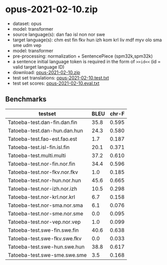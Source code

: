 # opus-2021-02-10.zip

* dataset: opus
* model: transformer
* source language(s): dan fao isl non nor swe
* target language(s): chm est fin fkv hun izh kom krl liv mdf myv olo sma sme udm vep
* model: transformer
* pre-processing: normalization + SentencePiece (spm32k,spm32k)
* a sentence initial language token is required in the form of `>>id<<` (id = valid target language ID)
* download: [opus-2021-02-10.zip](https://object.pouta.csc.fi/Tatoeba-MT-models/gmq-fiu/opus-2021-02-10.zip)
* test set translations: [opus-2021-02-10.test.txt](https://object.pouta.csc.fi/Tatoeba-MT-models/gmq-fiu/opus-2021-02-10.test.txt)
* test set scores: [opus-2021-02-10.eval.txt](https://object.pouta.csc.fi/Tatoeba-MT-models/gmq-fiu/opus-2021-02-10.eval.txt)

## Benchmarks

| testset               | BLEU  | chr-F |
|-----------------------|-------|-------|
| Tatoeba-test.dan-fin.dan.fin 	| 35.8 	| 0.595 |
| Tatoeba-test.dan-hun.dan.hun 	| 24.3 	| 0.580 |
| Tatoeba-test.fao-est.fao.est 	| 1.7 	| 0.187 |
| Tatoeba-test.isl-fin.isl.fin 	| 20.1 	| 0.371 |
| Tatoeba-test.multi.multi 	| 37.2 	| 0.610 |
| Tatoeba-test.nor-fin.nor.fin 	| 34.4 	| 0.596 |
| Tatoeba-test.nor-fkv.nor.fkv 	| 1.0 	| 0.185 |
| Tatoeba-test.nor-hun.nor.hun 	| 45.6 	| 0.665 |
| Tatoeba-test.nor-izh.nor.izh 	| 10.5 	| 0.298 |
| Tatoeba-test.nor-krl.nor.krl 	| 6.7 	| 0.158 |
| Tatoeba-test.nor-sma.nor.sma 	| 6.1 	| 0.076 |
| Tatoeba-test.nor-sme.nor.sme 	| 0.0 	| 0.095 |
| Tatoeba-test.nor-vep.nor.vep 	| 1.0 	| 0.099 |
| Tatoeba-test.swe-fin.swe.fin 	| 40.6 	| 0.638 |
| Tatoeba-test.swe-fkv.swe.fkv 	| 0.0 	| 0.033 |
| Tatoeba-test.swe-hun.swe.hun 	| 38.8 	| 0.617 |
| Tatoeba-test.swe-sme.swe.sme 	| 3.5 	| 0.168 |

